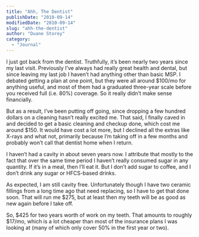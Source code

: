 ```yaml
---
title: "Ahh, The Dentist"
publishDate: "2010-09-14"
modifiedDate: "2010-09-14"
slug: "ahh-the-dentist"
author: "Duane Storey"
category:
  - "Journal"
---
```


I just got back from the dentist. Truthfully, it’s been nearly two years since my last visit. Previously I’ve always had really great health and dental, but since leaving my last job I haven’t had anything other than basic MSP. I debated getting a plan at one point, but they were all around $100/mo for anything useful, and most of them had a graduated three-year scale before you received full (i.e. 80%) coverage. So it really didn’t make sense financially.

But as a result, I’ve been putting off going, since dropping a few hundred dollars on a cleaning hasn’t really excited me. That said, I finally caved in and decided to get a basic cleaning and checkup done, which cost me around $150. It would have cost a lot more, but I declined all the extras like X-rays and what not, primarily because I’m taking off in a few months and probably won’t call that dentist home when I return.

I haven’t had a cavity in about seven years now. I attribute that mostly to the fact that over the same time period I haven’t really consumed sugar in any quantity. If it’s in a meal, then I’ll eat it. But I don’t add sugar to coffee, and I don’t drink any sugar or HFCS-based drinks.

As expected, I am still cavity free. Unfortunately though I have two ceramic fillings from a long time ago that need replacing, so I have to get that done soon. That will run me $275, but at least then my teeth will be as good as new again before I take off.

So, $425 for two years worth of work on my teeth. That amounts to roughly $17/mo, which is a lot cheaper than most of the insurance plans I was looking at (many of which only cover 50% in the first year or two).